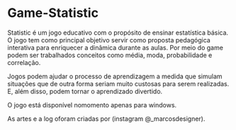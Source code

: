 # Game-Statistic

Statistic é um jogo educativo com o propósito de ensinar estatística básica. O jogo tem como principal objetivo servir como proposta pedagógica interativa para enriquecer a dinâmica durante as aulas. Por meio do game podem ser trabalhados conceitos como média, moda, probabilidade e correlação.

Jogos podem ajudar o processo de aprendizagem a medida que simulam situações que de outra forma seriam muito custosas para serem realizadas. E, além disso, podem tornar o aprendizado divertido.

O jogo está disponível nomomento apenas para windows. 

As artes e a log oforam criadas por (instagram @_marcosdesigner).
